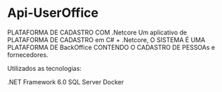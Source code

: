 # Api-UserOffice
PLATAFORMA DE CADASTRO COM .Netcore
Um aplicativo de PLATAFORMA DE CADASTRO em C# + .Netcore, O SISTEMA É UMA PLATAFORMA DE BackOffice CONTENDO O CADASTRO DE PESSOAs e fornecedores.

Utilizados as tecnologias:

.NET Framework 6.0
SQL Server
Docker
